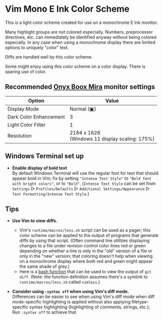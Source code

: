 Vim Mono E Ink Color Scheme
===========================

This is a light color scheme created for use on a monochrome E Ink monitor.

Many highlight groups are not colored especially. Numbers, preprocessor directives, etc. can immediately be identified anyway without being colored especially. In any case when using a monochrome display there are limited options to uniquely "color" text.

Diffs are handled well by this color scheme.

Some might enjoy using this color scheme on a color display. There is sparing use of color.

<!-- xxx Include screen shot/s. -->


## Recommended [Onyx Boox Mira](https://onyxboox.com/boox_mira) monitor settings

| Option                 | Value |
|------------------------|-------|
| Display Mode           | Normal (&#9635;<!-- Unicode character 9635 is "white square containing a small black square". xxx The symbol isn't quite right; the icon for the Normal display mode has rounded corners but Unicode character 9635 does not have rounded corners. Use an image (an SVG?) instead. -->) |
| Dark Color Enhancement | 3   <!-- xxx Include an image (an SVG?) of the Dark Color Enhancement icon? --> |
| Light Color Filter     | 1 |
| Resolution             | 2184 x 1626<br>(Windows 11 display scaling: 175%) |

<!-- XXX Provide a command to set these settings. Use https://github.com/elithper/miractl? -->


## Windows Terminal set up

* **Enable display of bold text**
  <br>By default Windows Terminal will use the regular font for text that should appear bold in Vim; fix by setting `"Intense Text Style"` to `"Bold font with bright colors"`, or to `"Bold"`. <!-- Note: `"Bright colors"` is used by default for `"Intense Text Style"` (Windows Terminal v1.17.11461.0). --> (`Intense Text Style` can be set from `Settings` &#9659; `Profiles/Defaults` &#9659; `Additional Settings/Appearance` &#9659; `Text Formatting/Intense Text Style`.)


## Tips

* **Use Vim to view diffs.**<br>
  - Vim's `runtime/macros/less.sh` script can be used as a pager; this color scheme can be applied to the output of programs that generate diffs by using that script. (Often command line utilities displaying changes to a file under revision control color lines red or green depending on whether a line is only in the "old" version of a file or only in the "new" version; that coloring doesn't help when viewing on a monochrome display where both red and green might appear the same shade of grey.)<br>
  - Here is a [bash function](https://github.com/shaneharper/dotfiles/blob/c05e59b5fe77aa2571ef78e785b36d21c9ef94f6/bashrc#L25) that can be used to view the output of `git diff`. (Note: the function definition assumes there's a symlink to `runtime/macros/less.sh` called `vimless`.)

* **Consider using `:syntax off` when using Vim's diff mode.**
  <br>Differences can be easier to see when using Vim's diff mode when diff mode-specific highlighting is applied without also applying filetype-specific syntax highlighting (highlighting of comments, strings, etc.); Run `:syntax off` to achieve that.
